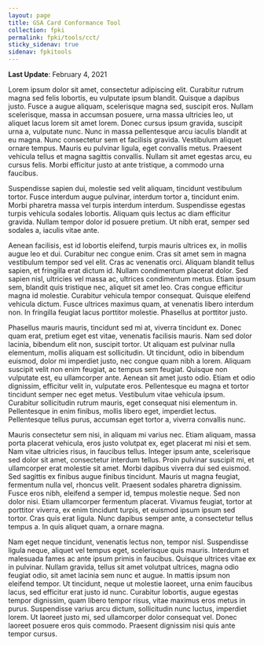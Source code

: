 ```yaml
---
layout: page
title: GSA Card Conformance Tool
collection: fpki
permalink: fpki/tools/cct/
sticky_sidenav: true
sidenav: fpkitools
---
```

**Last Update**: February 4, 2021

Lorem ipsum dolor sit amet, consectetur adipiscing elit. Curabitur rutrum magna sed felis lobortis, eu vulputate ipsum blandit. Quisque a dapibus justo. Fusce a augue aliquam, scelerisque magna sed, suscipit eros. Nullam scelerisque, massa in accumsan posuere, urna massa ultricies leo, ut aliquet lacus lorem sit amet lorem. Donec cursus ipsum gravida, suscipit urna a, vulputate nunc. Nunc in massa pellentesque arcu iaculis blandit at eu magna. Nunc consectetur sem et facilisis gravida. Vestibulum aliquet ornare tempus. Mauris eu pulvinar ligula, eget convallis metus. Praesent vehicula tellus et magna sagittis convallis. Nullam sit amet egestas arcu, eu cursus felis. Morbi efficitur justo at ante tristique, a commodo urna faucibus.

Suspendisse sapien dui, molestie sed velit aliquam, tincidunt vestibulum tortor. Fusce interdum augue pulvinar, interdum tortor a, tincidunt enim. Morbi pharetra massa vel turpis interdum interdum. Suspendisse egestas turpis vehicula sodales lobortis. Aliquam quis lectus ac diam efficitur gravida. Nullam tempor dolor id posuere pretium. Ut nibh erat, semper sed sodales a, iaculis vitae ante.

Aenean facilisis, est id lobortis eleifend, turpis mauris ultrices ex, in mollis augue leo et dui. Curabitur nec congue enim. Cras sit amet sem in magna vestibulum tempor sed vel elit. Cras ac venenatis orci. Aliquam blandit tellus sapien, et fringilla erat dictum id. Nullam condimentum placerat dolor. Sed sapien nisl, ultricies vel massa ac, ultrices condimentum metus. Etiam ipsum sem, blandit quis tristique nec, aliquet sit amet leo. Cras congue efficitur magna id molestie. Curabitur vehicula tempor consequat. Quisque eleifend vehicula dictum. Fusce ultrices maximus quam, at venenatis libero interdum non. In fringilla feugiat lacus porttitor molestie. Phasellus at porttitor justo.

Phasellus mauris mauris, tincidunt sed mi at, viverra tincidunt ex. Donec quam erat, pretium eget est vitae, venenatis facilisis mauris. Nam sed dolor lacinia, bibendum elit non, suscipit tortor. Ut aliquam est pulvinar nulla elementum, mollis aliquam est sollicitudin. Ut tincidunt, odio in bibendum euismod, dolor mi imperdiet justo, nec congue quam nibh a lorem. Aliquam suscipit velit non enim feugiat, ac tempus sem feugiat. Quisque non vulputate est, eu ullamcorper ante. Aenean sit amet justo odio. Etiam et odio dignissim, efficitur velit in, vulputate eros. Pellentesque eu magna et tortor tincidunt semper nec eget metus. Vestibulum vitae vehicula ipsum. Curabitur sollicitudin rutrum mauris, eget consequat nisi elementum in. Pellentesque in enim finibus, mollis libero eget, imperdiet lectus. Pellentesque tellus purus, accumsan eget tortor a, viverra convallis nunc.

Mauris consectetur sem nisi, in aliquam mi varius nec. Etiam aliquam, massa porta placerat vehicula, eros justo volutpat ex, eget placerat mi nisi et sem. Nam vitae ultricies risus, in faucibus tellus. Integer ipsum ante, scelerisque sed dolor sit amet, consectetur interdum tellus. Proin pulvinar suscipit mi, et ullamcorper erat molestie sit amet. Morbi dapibus viverra dui sed euismod. Sed sagittis ex finibus augue finibus tincidunt. Mauris ut magna feugiat, fermentum nulla vel, rhoncus velit. Praesent sodales pharetra dignissim. Fusce eros nibh, eleifend a semper id, tempus molestie neque. Sed non dolor nisi. Etiam ullamcorper fermentum placerat. Vivamus feugiat, tortor at porttitor viverra, ex enim tincidunt turpis, et euismod ipsum ipsum sed tortor. Cras quis erat ligula. Nunc dapibus semper ante, a consectetur tellus tempus a. In quis aliquet quam, a ornare magna.

Nam eget neque tincidunt, venenatis lectus non, tempor nisl. Suspendisse ligula neque, aliquet vel tempus eget, scelerisque quis mauris. Interdum et malesuada fames ac ante ipsum primis in faucibus. Quisque ultrices vitae ex in pulvinar. Nullam gravida, tellus sit amet volutpat ultrices, magna odio feugiat odio, sit amet lacinia sem nunc et augue. In mattis ipsum non eleifend tempor. Ut tincidunt, neque ut molestie laoreet, urna enim faucibus lacus, sed efficitur erat justo id nunc. Curabitur lobortis, augue egestas tempor dignissim, quam libero tempor risus, vitae maximus eros metus in purus. Suspendisse varius arcu dictum, sollicitudin nunc luctus, imperdiet lorem. Ut laoreet justo mi, sed ullamcorper dolor consequat vel. Donec laoreet posuere eros quis commodo. Praesent dignissim nisi quis ante tempor cursus.
